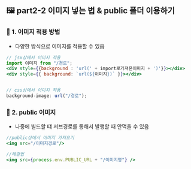 ## 🖼 part2-2 이미지 넣는 법 & public 폴더 이용하기

### 🔹 1. 이미지 적용 방법

- 다양한 방식으로 이미지를 적용할 수 있음

```jsx
// jsx상에서 이미지 적용
import 이미지 from "/경로";
<div style={{background : 'url(' + import로가져온이미지 + ')'}}></div>
<div style={{ background: `url(${이미지})` }}></div>


// css상에서 이미지 적용
background-image: url("/경로");
```

### 🔹 2. public 이미지

- 나중에 빌드할 떄 서브경로를 통해서 발행할 때 안먹을 수 있음

```jsx
//public상에서 이미지 가져오기
<img src="/이미지경로"/>

//해결법
<img src={process.env.PUBLIC_URL + "/이미지명"} />
```
